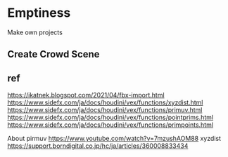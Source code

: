 # Emptiness
Make own projects





## Create Crowd Scene




## ref
https://ikatnek.blogspot.com/2021/04/fbx-import.html
https://www.sidefx.com/ja/docs/houdini/vex/functions/xyzdist.html
https://www.sidefx.com/ja/docs/houdini/vex/functions/primuv.html
https://www.sidefx.com/ja/docs/houdini/vex/functions/pointprims.html
https://www.sidefx.com/ja/docs/houdini/vex/functions/primpoints.html


About pirmuv
https://www.youtube.com/watch?v=7mzushAOM88
xyzdist
https://support.borndigital.co.jp/hc/ja/articles/360008833434
